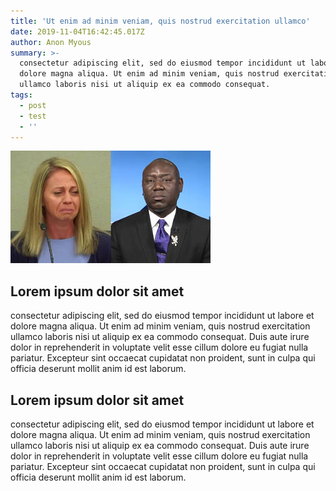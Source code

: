 ```yaml
---
title: 'Ut enim ad minim veniam, quis nostrud exercitation ullamco'
date: 2019-11-04T16:42:45.017Z
author: Anon Myous
summary: >-
  consectetur adipiscing elit, sed do eiusmod tempor incididunt ut labore et
  dolore magna aliqua. Ut enim ad minim veniam, quis nostrud exercitation
  ullamco laboris nisi ut aliquip ex ea commodo consequat. 
tags:
  - post
  - test
  - ''
---
```

![](/static/img/seg1-amber-crumb-split.jpg)

## Lorem ipsum dolor sit amet

consectetur adipiscing elit, sed do eiusmod tempor incididunt ut labore et dolore magna aliqua. Ut enim ad minim veniam, quis nostrud exercitation ullamco laboris nisi ut aliquip ex ea commodo consequat. Duis aute irure dolor in reprehenderit in voluptate velit esse cillum dolore eu fugiat nulla pariatur. Excepteur sint occaecat cupidatat non proident, sunt in culpa qui officia deserunt mollit anim id est laborum.

## Lorem ipsum dolor sit amet

 consectetur adipiscing elit, sed do eiusmod tempor incididunt ut labore et dolore magna aliqua. Ut enim ad minim veniam, quis nostrud exercitation ullamco laboris nisi ut aliquip ex ea commodo consequat. Duis aute irure dolor in reprehenderit in voluptate velit esse cillum dolore eu fugiat nulla pariatur. Excepteur sint occaecat cupidatat non proident, sunt in culpa qui officia deserunt mollit anim id est laborum.
